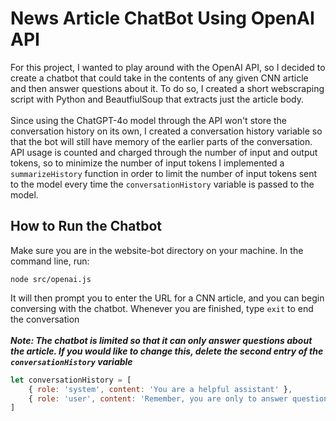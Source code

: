 # News Article ChatBot Using OpenAI API
For this project, I wanted to play around with the OpenAI API, so I decided to create a chatbot that could take in the contents of any given CNN article and then answer questions about it. To do so, I created a short webscraping script with Python and BeautfiulSoup that extracts just the article body.\
\
Since using the ChatGPT-4o model through the API won't store the conversation history on its own, I created a conversation history variable so that the bot will still have memory of the earlier parts of the conversation. API usage is counted and charged through the number of input and output tokens, so to minimize the number of input tokens I implemented a `summarizeHistory` function in order to limit the number of input tokens sent to the model every time the `conversationHistory` variable is passed to the model.
 

## How to Run the Chatbot
Make sure you are in the website-bot directory on your machine. In the command line, run:
``` console
node src/openai.js
```
It will then prompt you to enter the URL for a CNN article, and you can begin conversing with the chatbot. Whenever you are finished, type `exit` to end the conversation\
\
**_Note: The chatbot is limited so that it can only answer questions about the article. If you would like to change this, delete the second entry of the `conversationHistory` variable_**
```javascript
let conversationHistory = [
    { role: 'system', content: 'You are a helpful assistant' },
    { role: 'user', content: 'Remember, you are only to answer questions about the article I provide you' }
]
```
